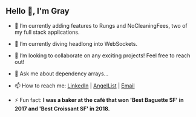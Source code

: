 <h2>Hello 👋, I'm Gray</h2>

- 🔭 I’m currently adding features to Rungs and NoCleaningFees, two of my full stack applications.

- 🌱 I’m currently diving headlong into WebSockets.

- 👯 I’m looking to collaborate on any exciting projects! Feel free to reach out!

- 💬 Ask me about dependency arrays...

- 📫 How to reach me: [LinkedIn](https://www.linkedin.com/in/gray-nance/) | [AngelList](https://angel.co/u/gray-nance) | [Email](mailto:graynance@gmail.com?subject=[GitHub]:)

- ⚡ Fun fact: **I was a baker at the café that won 'Best Baguette SF' in 2017 and 'Best Croissant SF' in 2018.**
